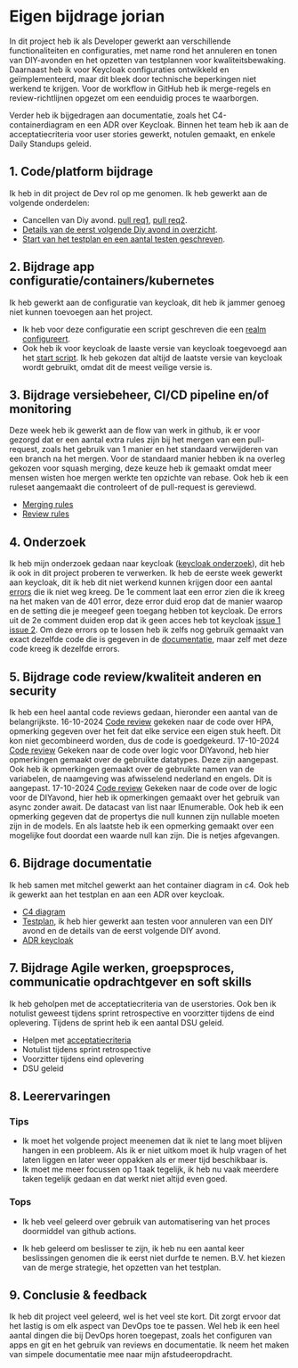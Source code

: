 # Eigen bijdrage jorian

In dit project heb ik als Developer gewerkt aan verschillende functionaliteiten en configuraties, met name rond het annuleren en tonen van DIY-avonden en het opzetten van testplannen voor kwaliteitsbewaking. Daarnaast heb ik voor Keycloak configuraties ontwikkeld en geïmplementeerd, maar dit bleek door technische beperkingen niet werkend te krijgen. Voor de workflow in GitHub heb ik merge-regels en review-richtlijnen opgezet om een eenduidig proces te waarborgen.

Verder heb ik bijgedragen aan documentatie, zoals het C4-containerdiagram en een ADR over Keycloak. Binnen het team heb ik aan de acceptatiecriteria voor user stories gewerkt, notulen gemaakt, en enkele Daily Standups geleid.

<!-- Je begin hier onder het hoofdkopje met een samenvatting van je bijdrage zoals je die hieronder uitwerkt. Best aan het einde schrijven. Zorg voor een soft landing van de beoordelaar, maar dat deze ook direct een beeld krijgt. Je hoeft geen heel verslag te schrijven. De kopjes kunnen dan wat korter met wat bullet lijst met links voor 2 tot 4 zaken en 1 of 2 inleidende zinnen erboven. Een iets uitgebreidere eind conclusie schrijf je onder het laatste kopje. -->


## 1. Code/platform bijdrage

Ik heb in dit project de Dev rol op me genomen. Ik heb gewerkt aan de volgende onderdelen:

- Cancellen van Diy avond. [pull req1](https://github.com/hanaim-devops/devops-bp-pitstop-uitbreiding-team-knoppert/pull/44), [pull req2](https://github.com/hanaim-devops/devops-bp-pitstop-uitbreiding-team-knoppert/pull/68).
- [Details van de eerst volgende Diy avond in overzicht](https://github.com/hanaim-devops/devops-bp-pitstop-uitbreiding-team-knoppert/pull/80).
- [Start van het testplan en een aantal testen geschreven](https://github.com/hanaim-devops/devops-bp-pitstop-uitbreiding-team-knoppert/pull/58).


<!-- Competenties: *DevOps-1 Continuous Delivery*

Beschrijf hier kort je bijdrage vanuit je rol, developer (Dev) of infrastructure specialist (Ops). Als Developer beschrijf en geef je links van minimaal 2 en maximaal 4 grootste bijdrages qua code functionaliteiten of non-functionele requirements. Idealiter werk je TDD (dus ook commit van tests en bijbehorende code tegelijk), maar je kunt ook linken naar geschreven automatische tests (unit tests, acceptance tests (BDD), integratie tests, end to end tests, performance/load tests, etc.). Als Opser geef je je minimaal 2 maximaal 4 belangrijkste bijdragen aan het opzetten van het Kubernetes platform, achterliggende netwerk infrastructuur of configuration management (MT) buiten Kubernetes (en punt 2). -->
 
## 2. Bijdrage app configuratie/containers/kubernetes

Ik heb gewerkt aan de configuratie van keycloak, dit heb ik jammer genoeg niet kunnen toevoegen aan het project.

- Ik heb voor deze configuratie een script geschreven die een [realm configureert](https://github.com/hanaim-devops/devops-bp-pitstop-uitbreiding-team-knoppert/blob/9-register-with-keycloak/src/k8s/scripts/create-realm.ps1).
- Ook heb ik voor keycloak de laaste versie van keycloak toegevoegd aan het [start script](https://github.com/hanaim-devops/devops-bp-pitstop-uitbreiding-team-knoppert/blob/9-register-with-keycloak/src/k8s/scripts/start-all.ps1). Ik heb gekozen dat altijd de laatste versie van keycloak wordt gebruikt, omdat dit de meest veilige versie is.

<!-- Competenties: *DevOps-2 Orchestration, Containerization*
 
Beschrijf en geef hier links naar je minimaal 2 en maximaal 4 grootste bijdragen qua configuratie, of bijdrage qua 12factor app of container Dockerfiles en/of .yml bestanden of vergelijkbare config (rondom containerization en orchestration). -->

## 3. Bijdrage versiebeheer, CI/CD pipeline en/of monitoring

Deze week heb ik gewerkt aan de flow van werk in github, ik er voor gezorgd dat er een aantal extra rules zijn bij het mergen van een pull-request, zoals het gebruik van 1 manier en het standaard verwijderen van een branch na het mergen. Voor de standaard manier hebben ik na overleg gekozen voor squash merging, deze keuze heb ik gemaakt omdat meer mensen wisten hoe mergen werkte ten opzichte van rebase. Ook heb ik een ruleset aangemaakt die controleert of de pull-request is gereviewd.

- [Merging rules](https://github.com/hanaim-devops/devops-bp-pitstop-uitbreiding-team-knoppert/settings)
- [Review rules](https://github.com/hanaim-devops/devops-bp-pitstop-uitbreiding-team-knoppert/settings/rules)

<!-- Competenties: *DevOps-1 - Continuous Delivery*, *DevOps-3 GitOps*, *DevOps-5 - SlackOps*

Beschrijf hier en geef links naar je bijdragen aan het opzetten en verder automatiseren van delivery pipeline, GitOps toepassing en/of het opzetten van monitoring, toevoegen van metrics en custom metrics en rapportages.

NB Het gebruik van *versiebeheer* ((e.g. git)) hoort bij je standaardtaken en deze hoef je onder dit punt NIET te beschrijven, het gaat hier vooral om documenteren van processtandaarden, zoals toepassen van een pull model. -->

## 4. Onderzoek

Ik heb mijn onderzoek gedaan naar keycloak ([keycloak onderzoek](https://github.com/hanaim-devops/devops-blog-jorianroelofsen)), dit heb ik ook in dit project proberen te verwerken.
Ik heb de eerste week gewerkt aan keycloak, dit ik heb dit niet werkend kunnen krijgen door een aantal [errors](https://github.com/hanaim-devops/devops-bp-pitstop-uitbreiding-team-knoppert/issues/9) die ik niet weg kreeg.
De 1e comment laat een error zien die ik kreeg na het maken van de 401 error, deze error duid erop dat de manier waarop en de setting die je meegeef geen toegang hebben tot keycloak. De errors uit de 2e comment duiden erop dat ik geen acces heb tot keycloak [issue 1](https://github.com/IdentityServer/IdentityServer4/issues/2337) [issue 2](https://github.com/IdentityServer/IdentityServer4/issues/2672).
Om deze errors op te lossen heb ik zelfs nog gebruik gemaakt van exact dezelfde code die is gegeven in de [documentatie](https://nikiforovall.github.io/keycloak-authorization-services-dotnet/examples/web-app-mvc.html), maar zelf met deze code kreeg ik dezelfde errors.

<!-- Competenties: *Nieuwsgierige houding*

Beschrijf hier voor het Course BP kort je onderzochte technologie met een link naar je blog post, of het toepassen ervan gelukt is en hoe, of waarom niet. Beschrijf evt. kort extra leerervaringen met andere technologieen of verdieping sinds het blog. 

Tijdens het grote project beschrijf je hier onderzoek naar het domein en nieuwe onderzochte/gebruikte DevOps technologieën. Wellicht heb je nogmaals de voor blog onderzochte technologie kunnen toepassen in een andere context. Verder heb je nu een complex domein waar je in moet verdiepen en uitvragen bij de opdrachtgever. Link bijvoorbeeld naar repo's met POC's of, domein modellen of beschrijf andere onderwerpen en link naar gebruikte bronnen.

Als de tijdens course onderzochte technologie wel toepasbaar is kun je dit uiteraard onder dit punt noemen. Of wellicht was door een teamgenoot onderzochte technologie relevant, waar jij je nu verder in verdiept hebt en mee gewerkt hebt, dus hier kunt beschrijven. Tot slot kun je hier ook juist een korte uitleg geef over WAAROM  jouw eerder onderzochte technologie dan precies niet relevant of inpasbaar was. Dit is voor een naieve buitenstaander niet altijd meteen duidelijk, maar kan ook heel interessant zijn. Bijvoorbeeld dat [gebruik van Ansible in combi met Kubernetes](https://www.ansible.com/blog/how-useful-is-ansible-in-a-cloud-native-kubernetes-environment) niet handig blijkt. Ook als je geen uitgebreid onderzoek hebt gedaan of ADR hebt waar je naar kunt linken, dan kun je onder dit kopje wel alsnog kort conceptuele kennis duidelijk maken. -->
 
## 5. Bijdrage code review/kwaliteit anderen en security

Ik heb een heel aantal code reviews gedaan, hieronder een aantal van de belangrijkste.
16-10-2024
[Code review](https://github.com/hanaim-devops/devops-bp-pitstop-uitbreiding-team-knoppert/pull/17)
gekeken naar de code over HPA, opmerking gegeven over het feit dat elke service een eigen stuk heeft. Dit kon niet gecombineerd worden, dus de code is goedgekeurd.
17-10-2024
[Code review](https://github.com/hanaim-devops/devops-bp-pitstop-uitbreiding-team-knoppert/pull/32)
Gekeken naar de code over logic voor DIYavond, heb hier opmerkingen gemaakt over de gebruikte datatypes. Deze zijn aangepast. Ook heb ik opmerkingen gemaakt over de gebruikte namen van de variabelen, de naamgeving was afwisselend nederland en engels. Dit is aangepast.
17-10-2024
[Code review](https://github.com/hanaim-devops/devops-bp-pitstop-uitbreiding-team-knoppert/pull/33)
Gekeken naar de code over de logic voor de DIYavond, hier heb ik opmerkingen gemaakt over het gebruik van async zonder await. De datacast van list naar IEnumerable. Ook heb ik een opmerking gegeven dat de propertys die null kunnen zijn nullable moeten zijn in de models. En als laatste heb ik een opmerking gemaakt over een mogelijke fout doordat een waarde null kan zijn. Die is netjes afgevangen.

<!-- Competenties: *DevOps-7 - Attitude*, *DevOps-4 DevSecOps*

Beschrijf hier en geef links naar de minimaal 2 en maximaal 4 grootste *review acties* die je gedaan hebt, bijvoorbeeld pull requests incl. opmerkingen. Het interessantst zijn natuurlijk gevallen waar code niet optimaal was. Zorg dat je minstens een aantal reviews hebt waar in gitlab voor een externe de kwestie ook duidelijk is, in plaats van dat je dit altijd mondeling binnen het team oplost. -->
 
## 6. Bijdrage documentatie

Ik heb samen met mitchel gewerkt aan het container diagram in c4. Ook heb ik gewerkt aan het testplan en aan een ADR over keycloak.

- [C4 diagram](https://github.com/hanaim-devops/devops-bp-pitstop-uitbreiding-team-knoppert/pull/97)
- [Testplan](C:\documenten\Minor-DevOps\devops-bp-pitstop-uitbreiding-team-knoppert\docs\testplan.md), ik heb hier gewerkt aan testen voor annuleren van een DIY avond en de details van de eerst volgende DIY avond.
- [ADR keycloak](C:\documenten\Minor-DevOps\devops-bp-pitstop-uitbreiding-team-knoppert\docs\adr\adr-001-gebruik-van-keycloak-voor-authenticatie-en-autorisatie.md)

<!-- Competenties: *DevOps-6 Onderzoek*

Zet hier een links naar en geef beschrijving van je C4 diagram of diagrammen, README of andere markdown bestanden, ADR's of andere documentatie. Bij andere markdown bestanden of doumentatie kun je denken aan eigen proces documentatie, zoals code standaarden, commit- of branchingconventies. Tot slot ook user stories en acceptatiecriteria (hopelijk verwerkt in gitlab issues en vertaalt naar `.feature` files) en evt. noemen en verwijzen naar handmatige test scripts/documenten. -->
 
## 7. Bijdrage Agile werken, groepsproces, communicatie opdrachtgever en soft skills

Ik heb geholpen met de acceptatiecriteria van de userstories. Ook ben ik notulist geweest tijdens sprint retrospective en voorzitter tijdens de eind oplevering. Tijdens de sprint heb ik een aantal DSU geleid.

- Helpen met [acceptatiecriteria](https://github.com/orgs/hanaim-devops/projects/31)
- Notulist tijdens sprint retrospective
- Voorzitter tijdens eind oplevering
- DSU geleid

<!-- Competenties: *DevOps-1 - Continuous Delivery*, *Agile*

Beschrijf hier minimaal 2 en maximaal 4 situaties van je inbreng en rol tijdens Scrum ceremonies. Beschrijf ook feedback of interventies tijdens Scrum meetings, zoals sprint planning of retrospective die je aan groespgenoten hebt gegeven.

Beschrijf tijdens het project onder dit kopje ook evt. verdere activiteiten rondom communicatie met de opdrachtgever of domein experts, of andere meer 'professional skills' of 'soft skilss' achtige zaken. -->
  
## 8. Leerervaringen

### Tips

- Ik moet het volgende project meenemen dat ik niet te lang moet blijven hangen in een probleem. Als ik er niet uitkom moet ik hulp vragen of het laten liggen en later weer oppakken als er meer tijd beschikbaar is.
- Ik moet me meer focussen op 1 taak tegelijk, ik heb nu vaak meerdere taken tegelijk gedaan en dat werkt niet altijd even goed.

### Tops

- Ik heb veel geleerd over gebruik van automatisering van het proces doormiddel van github actions.

- Ik heb geleerd om beslisser te zijn, ik heb nu een aantal keer beslissingen genomen die ik eerst niet durfde te nemen. B.V. het kiezen van de merge strategie, het opzetten van het testplan.

<!-- Competenties: *DevOps-7 - Attitude*

Geef tot slot hier voor jezelf minimaal 2 en maximaal **4 tops** en 2 dito (2 tot 4) **tips** á la professional skills die je kunt meenemen in je verdere loopbaan. Beschrijf ook de voor jezelf er het meest uitspringende hulp of feedback van groepsgenoten die je (tot dusver) hebt gehad tijdens het project. -->

## 9. Conclusie & feedback

Ik heb dit project veel geleerd, wel is het veel ste kort. Dit zorgt ervoor dat het lastig is om elk aspect van DevOps toe te passen. Wel heb ik een heel aantal dingen die bij DevOps horen toegepast, zoals het configuren van apps en git en het gebruik van reviews en documentatie.
Ik neem het maken van simpele documentatie mee naar mijn afstudeeropdracht.

<!-- Competenties: *DevOps-7 - Attitude*

Schrijf een conclusie van al bovenstaande punten. En beschrijf dan ook wat algemener hoe je terugkijkt op het project. Geef wat constructieve feedback, tips aan docenten/beoordelaars e.d. En beschrijf wat je aan devops kennis, vaardigheden of andere zaken meeneemt naar je afstudeeropdracht of verdere loopbaan.  -->
